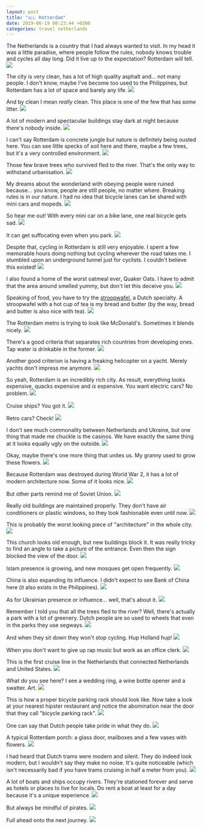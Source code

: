 ```yaml
---
layout: post
title: "🇳🇱 Rotterdam"
date: 2019-06-19 00:23:44 +0200
categories: travel netherlands
---
```


The Netherlands is a country that I had always wanted to visit. In my head it
was a little paradise, where people follow the rules, nobody knows trouble and
cycles all day long. Did it live up to the expectation? Rotterdam will tell.
<img src="https://imgur.com/Zdeuw2O.jpg"/>

The city is very clean, has a lot of high quality asphalt and... not many
people. I don't know, maybe I've become too used to the Philippines, but
Rotterdam has a lot of space and barely any life.
<img src="https://imgur.com/POoWuVr.jpg"/>

And by clean I mean _really_ clean. This place is one of the few that has _some_
litter.
<img src="https://imgur.com/ZG6kq72.jpg"/>

A lot of modern and spectacular buildings stay dark at night because there's
nobody inside.
<img src="/assets/images/i.png" data-echo="https://imgur.com/hMmZmEv.jpg"/>

I can't say Rotterdam is concrete jungle but nature is definitely being ousted
here. You can see little specks of soil here and there, maybe a few trees, but
it's a very controlled environment.
<img src="/assets/images/i.png" data-echo="https://imgur.com/Wglb3mS.jpg"/>

Those few brave trees who survived fled to the river. That's the only way to
withstand urbanisation.
<img src="/assets/images/i.png" data-echo="https://imgur.com/q6nNav4.jpg"/>

My dreams about the wonderland with obeying people were ruined because... you
know, people are still people, no matter where. Breaking rules is in our
nature. I had no idea that bicycle lanes can be shared with mini cars and
mopeds.
<img src="/assets/images/i.png" data-echo="https://imgur.com/HIHq60T.jpg"/>

So hear me out! With every mini car on a bike lane, one real bicycle gets
sad.
<img src="/assets/images/i.png" data-echo="https://imgur.com/mLb1u36.jpg"/>

It can get suffocating even when you park.
<img src="/assets/images/i.png" data-echo="https://imgur.com/9LMivFP.jpg"/>

Despite that, cycling in Rotterdam is still very enjoyable. I spent a few
memorable hours doing nothing but cycling wherever the road takes me. I stumbled
upon an underground tunnel just for cyclists. I couldn't believe this existed!
<img src="/assets/images/i.png" data-echo="https://imgur.com/5FNrQzr.jpg"/>

I also found a home of the worst oatmeal ever, Quaker Oats. I have to admit that
the area around smelled yummy, but don't let this deceive you.
<img src="/assets/images/i.png" data-echo="https://imgur.com/Zilk37t.jpg"/>

Speaking of food, you have to try the
[stroopwafel](https://en.wikipedia.org/wiki/Stroopwafel), a Dutch specialty. A
stroopwafel with a hot cup of tea is my bread and butter (by the way, bread and
butter is also nice with tea).
<img src="/assets/images/i.png" data-echo="https://imgur.com/Quutcjb.jpg"/>

The Rotterdam metro is trying to look like McDonald's. Sometimes it blends nicely.
<img src="/assets/images/i.png" data-echo="https://imgur.com/ywuTt2I.jpg"/>

There's a good criteria that separates rich countries from
developing ones. Tap water is drinkable in the former.
<img src="/assets/images/i.png" data-echo="https://imgur.com/fsz7mFS.jpg"/>

Another good criterion is having a freaking helicopter on a yacht. Merely yachts
don't impress me anymore.
<img src="/assets/images/i.png" data-echo="https://imgur.com/YnyYBT8.jpg"/>

So yeah, Rotterdam is an incredibly rich city. As result, everything looks
expensive, quacks expensive and _is_ expensive. You want electric cars? No
problem.
<img src="/assets/images/i.png" data-echo="https://imgur.com/VQPvg2i.jpg"/>

Cruise ships? You got it.
<img src="/assets/images/i.png" data-echo="https://imgur.com/49ZdG8I.jpg"/>

Retro cars? Check!
<img src="/assets/images/i.png" data-echo="https://imgur.com/ZE7m4sg.jpg"/>

I don't see much commonality between Netherlands and Ukraine, but one thing that
made me chuckle is the casinos. We have exactly the same thing at it looks
equally ugly on the outside.
<img src="/assets/images/i.png" data-echo="https://imgur.com/Tr6XQJ9.jpg"/>

Okay, maybe there's one more thing that unites us. My granny used to grow these
flowers.
<img src="/assets/images/i.png" data-echo="https://imgur.com/S0tPf1h.jpg"/>

Because Rotterdam was destroyed during World War 2, it has a lot of modern
architecture now. Some of it looks nice.
<img src="/assets/images/i.png" data-echo="https://imgur.com/wbYHhQr.jpg"/>

But other parts remind me of Soviet Union.
<img src="/assets/images/i.png" data-echo="https://imgur.com/nPxl9si.jpg"/>

Really old buildings are maintained properly. They don't have air conditioners
or plastic windows, so they look fashionable even until now.
<img src="/assets/images/i.png" data-echo="https://imgur.com/HtC5pxt.jpg"/>

This is probably the worst looking piece of "architecture" in the whole city.
<img src="/assets/images/i.png" data-echo="https://imgur.com/8U4A4Sq.jpg"/>

This church looks old enough, but new buildings block it. It was really tricky
to find an angle to take a picture of the entrance. Even then the sign blocked
the view of the door.
<img src="/assets/images/i.png" data-echo="https://imgur.com/uIOWLbV.jpg"/>

Islam presence is growing, and new mosques get open frequently.
<img src="/assets/images/i.png" data-echo="https://imgur.com/XI7kwRs.jpg"/>

China is also expanding its influence. I didn't expect to see Bank of China here
(it also exists in the Philippines).
<img src="/assets/images/i.png" data-echo="https://imgur.com/0whaVjP.jpg"/>

As for Ukrainian presence or influence... well, that's about it.
<img src="/assets/images/i.png" data-echo="https://imgur.com/CcQiZM9.jpg"/>

Remember I told you that all the trees fled to the river? Well, there's
actually a park with a lot of greenery. Dutch people are so used to wheels that
even in the parks they use segways.
<img src="/assets/images/i.png" data-echo="https://imgur.com/rqm535m.jpg"/>

And when they sit down they won't stop cycling. Hup Holland hup!
<img src="/assets/images/i.png" data-echo="https://imgur.com/OqMeENm.jpg"/>

When you don't want to give up rap music but work as an office clerk.
<img src="/assets/images/i.png" data-echo="https://imgur.com/fhIr1Uh.jpg"/>

This is the first cruise line in the Netherlands that connected Netherlands and
United States.
<img src="/assets/images/i.png" data-echo="https://imgur.com/Dkdpp3b.jpg"/>

What do you see here? I see a wedding ring, a wine bottle opener and a
swatter. Art.
<img src="/assets/images/i.png" data-echo="https://imgur.com/tcLmiAv.jpg"/>

This is how a proper bicycle parking rack should look like. Now take a look at
your nearest hipster restaurant and notice the abomination near the door that
they call "bicycle parking rack".
<img src="/assets/images/i.png" data-echo="https://imgur.com/aWzaQSN.jpg"/>

One can say that Dutch people take pride in what they do.
<img src="/assets/images/i.png" data-echo="https://imgur.com/NPHS4Vz.jpg"/>

A typical Rotterdam porch: a glass door, mailboxes and a few vases with flowers.
<img src="/assets/images/i.png" data-echo="https://imgur.com/S5M8HgH.jpg"/>

I had heard that Dutch trams were modern and silent. They do indeed look modern,
but I wouldn't say they make no noise. It's quite noticeable (which isn't
necessarily bad if you have trams cruising in half a meter from you).
<img src="/assets/images/i.png" data-echo="https://imgur.com/GA8qIrt.jpg"/>

A lot of boats and ships occupy rivers. They're stationed forever and serve as
hotels or places to live for locals. Do rent a boat at least for a day because
it's a unique experience.
<img src="/assets/images/i.png" data-echo="https://imgur.com/pqGSKlw.jpg"/>

But always be mindful of pirates.
<img src="/assets/images/i.png" data-echo="https://imgur.com/3UE7rZ7.jpg"/>

Full ahead onto the next journey.
<img src="/assets/images/i.png" data-echo="https://imgur.com/5li4wK0.jpg"/>
